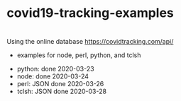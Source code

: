 # covid19-tracking-examples
#
Using the online database https://covidtracking.com/api/

* examples for node, perl, python, and tclsh

- python: done 2020-03-23
- node: done 2020-03-24
- perl: JSON done 2020-03-26
- tclsh: JSON done 2020-03-28
